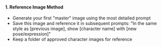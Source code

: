 #### 1. **Reference Image Method**
- Generate your first "master" image using the most detailed prompt
- Save this image and reference it in subsequent prompts: "In the same style as [previous image], show [character name] with [new pose/expression]"
- Keep a folder of approved character images for reference
